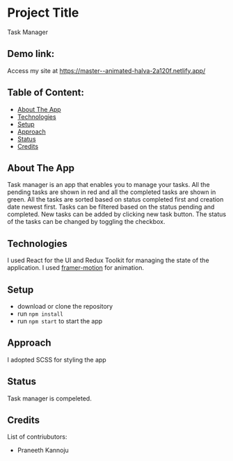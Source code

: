 # Project Title

Task Manager

## Demo link:

Access my site at https://master--animated-halva-2a120f.netlify.app/

## Table of Content:

- [About The App](#about-the-app)
- [Technologies](#technologies)
- [Setup](#setup)
- [Approach](#approach)
- [Status](#status)
- [Credits](#credits)

## About The App

Task manager is an app that enables you to manage your tasks. All the pending tasks are shown in red and all the completed tasks are shown in green. All the tasks are sorted based on status completed first and creation date newest first. Tasks can be filtered based on the status pending and completed. New tasks can be added by clicking new task button. The status of the tasks can be changed by toggling the checkbox.

## Technologies

I used React for the UI and Redux Toolkit for managing the state of the application. I used [framer-motion](#https://www.npmjs.com/package/framer-motion) for animation.

## Setup

- download or clone the repository
- run `npm install`
- run `npm start` to start the app

## Approach

I adopted SCSS for styling the app

## Status

Task manager is compeleted.

## Credits

List of contriubutors:

- Praneeth Kannoju
